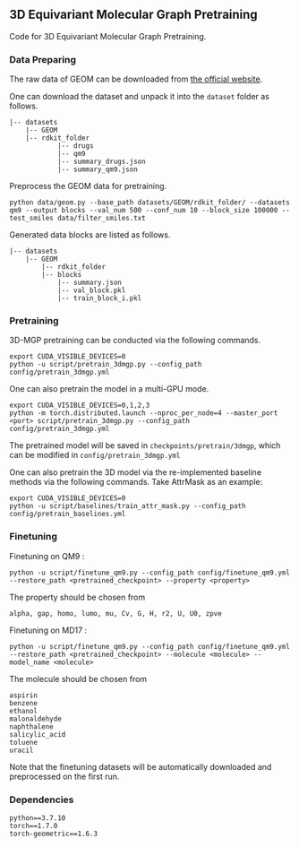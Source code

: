 ## 3D Equivariant Molecular Graph Pretraining

Code for 3D Equivariant Molecular Graph Pretraining.

### Data Preparing

The raw data of GEOM can be downloaded from [the official website](https://dataverse.harvard.edu/dataset.xhtml?persistentId=doi:10.7910/DVN/JNGTDF).

One can download the dataset and unpack it into the `dataset` folder as follows.

```
|-- datasets
    |-- GEOM
	|-- rdkit_folder
            |-- drugs
            |-- qm9
            |-- summary_drugs.json
            |-- summary_qm9.json
```

Preprocess the GEOM data for pretraining.

```
python data/geom.py --base_path datasets/GEOM/rdkit_folder/ --datasets qm9 --output blocks --val_num 500 --conf_num 10 --block_size 100000 --test_smiles data/filter_smiles.txt
```

Generated data blocks are listed as follows.

```
|-- datasets
    |-- GEOM
        |-- rdkit_folder
        |-- blocks
            |-- summary.json
            |-- val_block.pkl
            |-- train_block_i.pkl
```

### Pretraining

3D-MGP pretraining can be conducted via the following commands.

```shell
export CUDA_VISIBLE_DEVICES=0
python -u script/pretrain_3dmgp.py --config_path config/pretrain_3dmgp.yml
```

One can also pretrain the model in a multi-GPU mode.

```shell
export CUDA_VISIBLE_DEVICES=0,1,2,3
python -m torch.distributed.launch --nproc_per_node=4 --master_port <port> script/pretrain_3dmgp.py --config_path config/pretrain_3dmgp.yml
```

The pretrained model will be saved in `checkpoints/pretrain/3dmgp`, which can be modified in `config/pretrain_3dmgp.yml`

One can also pretrain the 3D model via the re-implemented baseline methods via the following commands. Take AttrMask as an example:

```shell
export CUDA_VISIBLE_DEVICES=0
python -u script/baselines/train_attr_mask.py --config_path config/pretrain_baselines.yml
```

### Finetuning

Finetuning on QM9 :

```
python -u script/finetune_qm9.py --config_path config/finetune_qm9.yml --restore_path <pretrained_checkpoint> --property <property>
```

The property should be chosen from

```
alpha, gap, homo, lumo, mu, Cv, G, H, r2, U, U0, zpve
```

Finetuning on MD17 :

```
python -u script/finetune_qm9.py --config_path config/finetune_qm9.yml --restore_path <pretrained_checkpoint> --molecule <molecule> --model_name <molecule>
```

The molecule should be chosen from

```
aspirin
benzene
ethanol
malonaldehyde
naphthalene
salicylic_acid
toluene
uracil
```

Note that the finetuning datasets will be automatically downloaded and preprocessed on the first run.

### Dependencies

```
python==3.7.10
torch==1.7.0
torch-geometric==1.6.3
```
